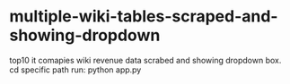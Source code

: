 # multiple-wiki-tables-scraped-and-showing-dropdown
top10 it comapies wiki revenue data scrabed and showing dropdown box.
cd specific path
run: python app.py
